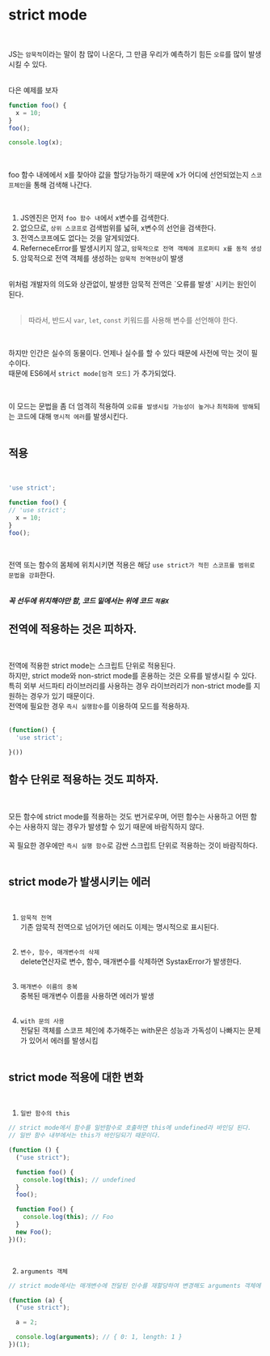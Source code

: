 
# strict mode

<br>

JS는 `암묵적`이라는 말이 참 많이 나온다, 그 만큼 우리가 예측하기 힘든 `오류`를 많이 발생시킬 수 있다.<br><br>

다은 예제를 보자<br>
```JavaScript
function foo() {
  x = 10;
}
foo();

console.log(x);
```

<br>

foo 함수 내에에서 x를 찾아야 값을 할당가능하기 때문에 x가 어디에 선언되었는지 `스코프체인`을 통해 검색해 나간다.<br>

<br>

1. JS엔진은 먼저 `foo 함수 내`에서 x변수를 검색한다.<br>
2. 없으므로, `상위 스코프로` 검색범위를 넓혀, x변수의 선언을 검색한다.<br>
3. 전역스코프에도 없다는 것을 알게되었다.<br>
4. ReferneceError를 발생시키지 않고, `암묵적으로 전역 객체에 프로퍼티 x를 동적 생성`<br>
5. 암묵적으로 전역 객체를 생성하는 `암묵적 전역현상`이 발생<br>

<br>
위처럼 개발자의 의도와 상관없이, 발생한 암묵적 전역은 `오류를 발생` 시키는 원인이 된다.<br><br>

> 따라서, 반드시 `var`, `let`, `const` 키워드를 사용해 변수를 선언해야 한다.

<br>

하지만 인간은 실수의 동물이다. 언제나 실수를 할 수 있다 때문에 사전에 막는 것이 필수이다.<br>
때문에 ES6에서 `strict mode[엄격 모드]` 가 추가되었다.<br>

<br>

이 모드는 문법을 좀 더 엄격히 적용하여 `오류를 발생시킬 가능성이 높거나` `최적화에 방해`되는 코드에 대해 `명시적 에러`를 발생시킨다.<br><br>

## 적용

<br>

```JavaScript
'use strict';

function foo() {
// 'use strict';
  x = 10;
}
foo();
```

<br>

전역 또는 함수의 몸체에 위치시키면 적용은 해당 `use strict가 적힌 스코프를 범위로 문법을 강화`한다.<br>
<br>

***꼭 선두에 위치해야만 함, 코드 밑에서는 위에 코드 `적용X`***


## 전역에 적용하는 것은 피하자.

<br>

전역에 적용한 strict mode는 스크립트 단위로 적용된다.<br>
하지만, strict mode와 non-strict mode를 혼용하는 것은 오류를 발생시킬 수 있다.<br>
특히 외부 서드파티 라이브러리를 사용하는 경우 라이브러리가 non-strict mode를 지원하는 경우가 있기 때문이다.<br>
전역에 필요한 경우 `즉시 실행함수`를 이용하여 모드를 적용하자.<br><br>

```JavaScript
(function() {
  'use strict';

}())
```

## 함수 단위로 적용하는 것도 피하자.

<br>

모든 함수에 strict mode를 적용하는 것도 번거로우며, 어떤 함수는 사용하고 어떤 함수는 사용하지 않는 경우가 발생할 수 있기 때문에 바람직하지 않다.<br>
<br>
꼭 필요한 경우에만 `즉시 실행 함수`로 감싼 스크립트 단위로 적용하는 것이 바람직하다.<br><br>

## strict mode가 발생시키는 에러

<br>

1. `암묵적 전역`<br>
   기존 암묵적 전역으로 넘어가던 에러도 이제는 명시적으로 표시된다.<br><br>
   
2. `변수, 함수, 매개변수의 삭제`<br>
   delete연산자로 변수, 함수, 매개변수를 삭제하면 SystaxError가 발생한다.<br><br>

3. `매개변수 이름의 중복`<br>
   중복된 매개변수 이름을 사용하면 에러가 발생<br><br>

4. `with 문의 사용`<br>
   전달된 객체를 스코프 체인에 추가해주는 with문은 성능과 가독성이 나빠지는 문제가 있어서 에러를 발생시킴<br><br>

## strict mode 적용에 대한 변화

<br>

1. `일반 함수의 this`<br>

```JavaScript
// strict mode에서 함수를 일반함수로 호출하면 this에 undefined라 바인딩 된다.
// 일반 함수 내부에서는 this가 바인딩되기 때문이다.

(function () {
  ("use strict");

  function foo() {
    console.log(this); // undefined
  }
  foo();

  function Foo() {
    console.log(this); // Foo
  }
  new Foo();
})();
```

<br>

2. `arguments 객체`<br>

```JavaScript
// strict mode에서는 매개변수에 전달된 인수를 재할당하여 변경해도 arguments 객체에 반영되지 않는다.

(function (a) {
  ("use strict");

  a = 2;

  console.log(arguments); // { 0: 1, length: 1 }
})(1);
```

